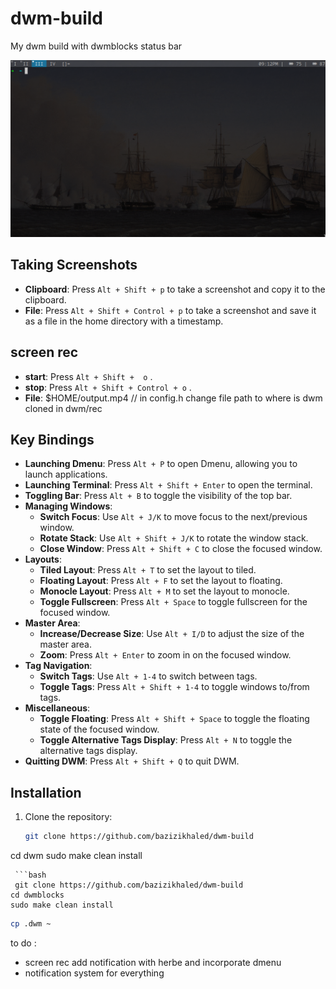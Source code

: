 # dwm-build
My dwm build with dwmblocks status bar

![screen](dwm/screen.jpg)

## Taking Screenshots
- **Clipboard**: Press `Alt + Shift + p` to take a screenshot and copy it to the clipboard.
- **File**: Press `Alt + Shift + Control + p` to take a screenshot and save it as a file in the home directory with a timestamp.
## screen rec 
- **start**: Press `Alt + Shift +  o` .
- **stop**: Press `Alt + Shift + Control + o` .
- **File**: $HOME/output.mp4
// in config.h change file path to where is dwm cloned in dwm/rec

## Key Bindings

- **Launching Dmenu**: Press `Alt + P` to open Dmenu, allowing you to launch applications.
- **Launching Terminal**: Press `Alt + Shift + Enter` to open the terminal.
- **Toggling Bar**: Press `Alt + B` to toggle the visibility of the top bar.
- **Managing Windows**:
  - **Switch Focus**: Use `Alt + J/K` to move focus to the next/previous window.
  - **Rotate Stack**: Use `Alt + Shift + J/K` to rotate the window stack.
  - **Close Window**: Press `Alt + Shift + C` to close the focused window.
- **Layouts**:
  - **Tiled Layout**: Press `Alt + T` to set the layout to tiled.
  - **Floating Layout**: Press `Alt + F` to set the layout to floating.
  - **Monocle Layout**: Press `Alt + M` to set the layout to monocle.
  - **Toggle Fullscreen**: Press `Alt + Space` to toggle fullscreen for the focused window.
- **Master Area**:
  - **Increase/Decrease Size**: Use `Alt + I/D` to adjust the size of the master area.
  - **Zoom**: Press `Alt + Enter` to zoom in on the focused window.
- **Tag Navigation**:
  - **Switch Tags**: Use `Alt + 1-4` to switch between tags.
  - **Toggle Tags**: Press `Alt + Shift + 1-4` to toggle windows to/from tags.
- **Miscellaneous**:
  - **Toggle Floating**: Press `Alt + Shift + Space` to toggle the floating state of the focused window.
  - **Toggle Alternative Tags Display**: Press `Alt + N` to toggle the alternative tags display.
- **Quitting DWM**: Press `Alt + Shift + Q` to quit DWM.

## Installation

1. Clone the repository:

   ```bash
   git clone https://github.com/bazizikhaled/dwm-build
  cd dwm
  sudo make clean install
  ```
   ```bash
   git clone https://github.com/bazizikhaled/dwm-build
  cd dwmblocks 
  sudo make clean install
  ```
   ```bash
  cp .dwm ~
  ```

to do :
- screen rec add notification with herbe and incorporate dmenu
- notification system for everything 

